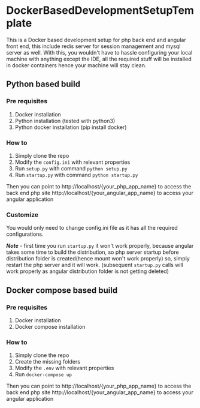 # DockerBasedDevelopmentSetupTemplate
This is a Docker based development setup for php back end and angular front end, this include redis server for session management and mysql server as well. With this, you wouldn't have to hassle configuring your local machine with anything except the IDE, all the required stuff will be installed in docker containers hence your machine will stay clean. 

## Python based build

### Pre requisites
1. Docker installation
2. Python installation (tested with python3)
3. Python docker installation (pip install docker)

### How to 
1. Simply clone the repo
2. Modify the `config.ini` with relevant properties
3. Run `setup.py` with command `python setup.py`
4. Run `startup.py` with command `python startup.py`

Then you can point to http://localhost/{your_php_app_name} to access the back end php site
http://localhost/{your_angular_app_name} to access your angular application

### Customize
You would only need to change config.ini file as it has all the required configurations.

_**Note**_ - first time you run `startup.py` it won't work properly, because angular takes some time to build the
distribution, so php server startup before distribution folder is created(hence mount won't work properly)
so, simply restart the php server and it will work. (subsequent `startup.py` calls will work properly as angular distribution folder is not getting deleted)


## Docker compose based build 

### Pre requisites
1. Docker installation
2. Docker compose installation

### How to 
1. Simply clone the repo
2. Create the missing folders
3. Modify the `.env` with relevant properties
4. Run `docker-compose up` 

Then you can point to http://localhost/{your_php_app_name} to access the back end php site
http://localhost/{your_angular_app_name} to access your angular application

